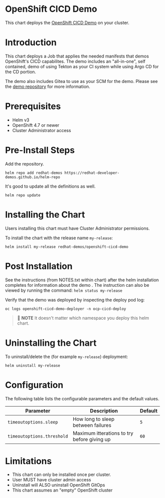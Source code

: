 # OpenShift CICD Demo

This chart deploys the [OpenShift CICD Demo](https://github.com/RedHatWorkshops/openshift-cicd-demo) on your cluster.

# Introduction

This chart deploys a Job that applies the needed manifests that demos
OpenShift's CICD capabilites. The demo includes an "all-in-one", self
contained, demo of using Tekton as your CI system while using Argo CD
for the CD portion.

The demo also includes Gitea to use as
your SCM for the demo. Please see the [demo repository](https://github.com/RedHatWorkshops/openshift-cicd-demo)
for more information.

# Prerequisites

* Helm v3
* OpenShift 4.7 or newer
* Cluster Administrator access

# Pre-Install Steps

Add the repository.

```shell
helm repo add redhat-demos https://redhat-developer-demos.github.io/helm-repo
```

It's good to update all the definitions as well.

```shell
helm repo update
```

# Installing the Chart

Users installing this chart must have Cluster Administrator permissions.

To install the chart with the release name `my-release`:

```shell
helm install my-release redhat-demos/openshift-cicd-demo
```

# Post Installation

See the instructions (from NOTES.txt within chart) after the helm
installation completes for information about the demo . The instruction can also
be viewed by running the command: `helm status my-release`

Verify that the demo was deployed by inspecting the deploy pod log:

```shell
oc logs openshift-cicd-demo-deployer -n ocp-cicd-deploy
```

> :rotating_light: **NOTE** It doesn't matter which namespace you deploy this helm chart.

# Uninstalling the Chart

To uninstall/delete the (for example `my-release`) deployment:

```shell
helm uninstall my-release
```

# Configuration

The following table lists the configurable parameters and the default values.

| Parameter | Description | Default |
| ----------| ----------- | ------- |
| `timeoutoptions.sleep`  | How long to sleep between failures   | `5` |
| `timeoutoptions.threshold` | Maximum itterations to try before giving up | `60` |

# Limitations

* This chart can only be installed once per cluster.
* User MUST have cluster admin access
* Uninstall will ALSO uninstall OpenShift GitOps
* This chart assumes an "empty" OpenShift cluster
